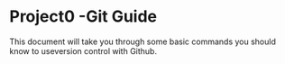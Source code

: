 # Project0 -Git Guide
  This document will take you through some basic commands you should know to useversion control with Github. 
